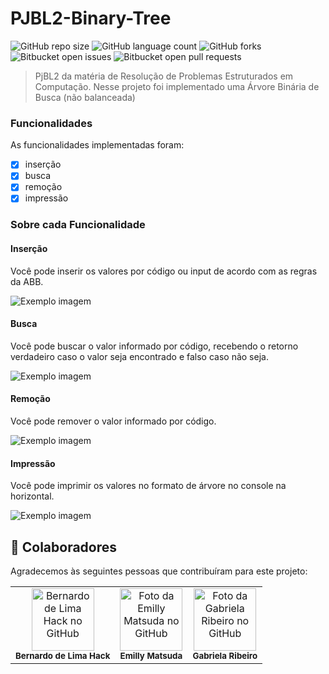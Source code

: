 # PJBL2-Binary-Tree

![GitHub repo size](https://img.shields.io/github/repo-size/Bernardo-Hack/PJBL2-Binary-Tree?style=for-the-badge)
![GitHub language count](https://img.shields.io/github/languages/count/Bernardo-Hack/PJBL2-Binary-Tree?style=for-the-badge)
![GitHub forks](https://img.shields.io/github/forks/Bernardo-Hack/PJBL2-Binary-Tree?style=for-the-badge)
![Bitbucket open issues](https://img.shields.io/bitbucket/issues/Bernardo-Hack/PJBL2-Binary-Tree?style=for-the-badge)
![Bitbucket open pull requests](https://img.shields.io/bitbucket/pr-raw/Bernardo-Hack/PJBL2-Binary-Tree?style=for-the-badge)


> PjBL2 da matéria de Resolução de Problemas Estruturados em Computação.
> Nesse projeto foi implementado uma Árvore Binária de Busca (não balanceada)

### Funcionalidades

As funcionalidades implementadas foram:

- [x] inserção 
- [x] busca 
- [x] remoção 
- [x] impressão

### Sobre cada Funcionalidade
#### Inserção
Você pode inserir os valores por código ou input de acordo com as regras da ABB.

<img src="imagem.png" alt="Exemplo imagem"> 

#### Busca
Você pode buscar o valor informado por código, recebendo o retorno verdadeiro caso o valor seja encontrado e falso caso não seja.

<img src="imagem.png" alt="Exemplo imagem"> 

#### Remoção
Você pode remover o valor informado por código.

<img src="imagem.png" alt="Exemplo imagem"> 

#### Impressão
Você pode imprimir os valores no formato de árvore no console na horizontal. 

<img src="imagem.png" alt="Exemplo imagem"> 

 
## 🤝 Colaboradores

Agradecemos às seguintes pessoas que contribuíram para este projeto:

<table>
  <tr>
    <td align="center">
      <a href="#">
        <a href="https://github.com/Bernardo-Hack" ><img src="https://avatars.githubusercontent.com/u/102930809?v=4" width="100px;" alt="Bernardo de Lima Hack no GitHub"/><br></a>
        <sub>
          <b>Bernardo de Lima Hack</b>
        </sub>
      </a>
    </td>
    <td align="center">
      <a href="#">
        <a href="https://github.com/EmyMatsu" ><img src="https://avatars.githubusercontent.com/u/132858538?v=4" width="100px;" alt="Foto da Emilly Matsuda no GitHub"/><br></a>
        <sub>
          <b>Emilly Matsuda</b>
        </sub>
      </a>
    </td>
    <td align="center">
      <a href="#">
        <a href="https://github.com/gribeiro08" ><img src="https://avatars.githubusercontent.com/u/104264294?v=4" width="100px;" alt="Foto da Gabriela Ribeiro no GitHub"/><br></a>
        <sub>
          <b>Gabriela Ribeiro</b>
        </sub>
      </a>
    </td>
  </tr>
</table>
